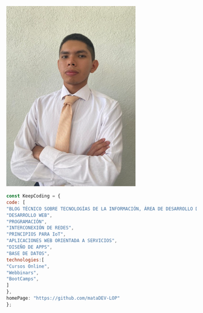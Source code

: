 ![This is me](https://github.com/mataDEV-LOP/mataDEV-LOP/blob/main/Foto_CV.png?raw=true)
```javascript
const KeepCoding = {
code: [
"BLOG TÉCNICO SOBRE TECNOLOGÍAS DE LA INFORMACIÓN, ÁREA DE DESARROLLO DE SOFTWARE MULTIPLATAFORMA",
"DESARROLLO WEB",
"PROGRAMACIÓN",
"INTERCONEXIÓN DE REDES",
"PRINCIPIOS PARA IoT",
"APLICACIONES WEB ORIENTADA A SERVICIOS",
"DISEÑO DE APPS",
"BASE DE DATOS",
technologies:[
"Cursos Online",
"Webbinars",
"BootCamps",
]
},
homePage: "https://github.com/mataDEV-LOP"
};
``````
